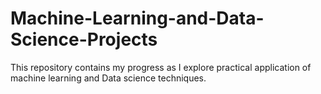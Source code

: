 # Machine-Learning-and-Data-Science-Projects
This repository contains my progress as I explore practical application of machine learning and Data science techniques.
